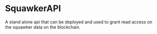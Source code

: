# SquawkerAPI
A stand alone api that can be deployed and used to grant read access on the squawker data on the blockchain.
